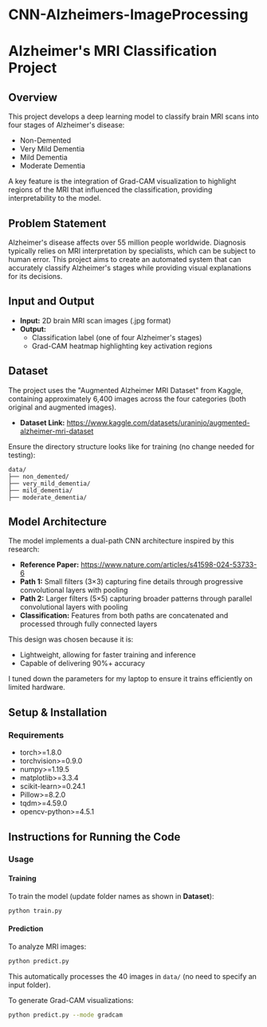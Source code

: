 # CNN-Alzheimers-ImageProcessing
# Alzheimer's MRI Classification Project

## Overview
This project develops a deep learning model to classify brain MRI scans into four stages of Alzheimer's disease:

- Non-Demented
- Very Mild Dementia
- Mild Dementia
- Moderate Dementia

A key feature is the integration of Grad-CAM visualization to highlight regions of the MRI that influenced the classification, providing interpretability to the model.

## Problem Statement
Alzheimer's disease affects over 55 million people worldwide. Diagnosis typically relies on MRI interpretation by specialists, which can be subject to human error. This project aims to create an automated system that can accurately classify Alzheimer's stages while providing visual explanations for its decisions.

## Input and Output

- **Input:** 2D brain MRI scan images (.jpg format)
- **Output:**
  - Classification label (one of four Alzheimer's stages)
  - Grad-CAM heatmap highlighting key activation regions

## Dataset
The project uses the "Augmented Alzheimer MRI Dataset" from Kaggle, containing approximately 6,400 images across the four categories (both original and augmented images).

- **Dataset Link:** https://www.kaggle.com/datasets/uraninjo/augmented-alzheimer-mri-dataset

Ensure the directory structure looks like for training (no change needed for testing):

```
data/
├── non_demented/
├── very_mild_dementia/
├── mild_dementia/
├── moderate_dementia/
```

## Model Architecture
The model implements a dual-path CNN architecture inspired by this research:

- **Reference Paper:** https://www.nature.com/articles/s41598-024-53733-6
- **Path 1:** Small filters (3×3) capturing fine details through progressive convolutional layers with pooling
- **Path 2:** Larger filters (5×5) capturing broader patterns through parallel convolutional layers with pooling
- **Classification:** Features from both paths are concatenated and processed through fully connected layers

This design was chosen because it is:

- Lightweight, allowing for faster training and inference
- Capable of delivering 90%+ accuracy

I tuned down the parameters for my laptop to ensure it trains efficiently on limited hardware.

## Setup & Installation

### Requirements
- torch>=1.8.0
- torchvision>=0.9.0
- numpy>=1.19.5
- matplotlib>=3.3.4
- scikit-learn>=0.24.1
- Pillow>=8.2.0
- tqdm>=4.59.0
- opencv-python>=4.5.1

## Instructions for Running the Code

### Usage

#### Training
To train the model (update folder names as shown in **Dataset**):
```bash
python train.py
```

#### Prediction
To analyze MRI images:
```bash
python predict.py
```
This automatically processes the 40 images in `data/` (no need to specify an input folder).

To generate Grad-CAM visualizations:
```bash
python predict.py --mode gradcam
```
